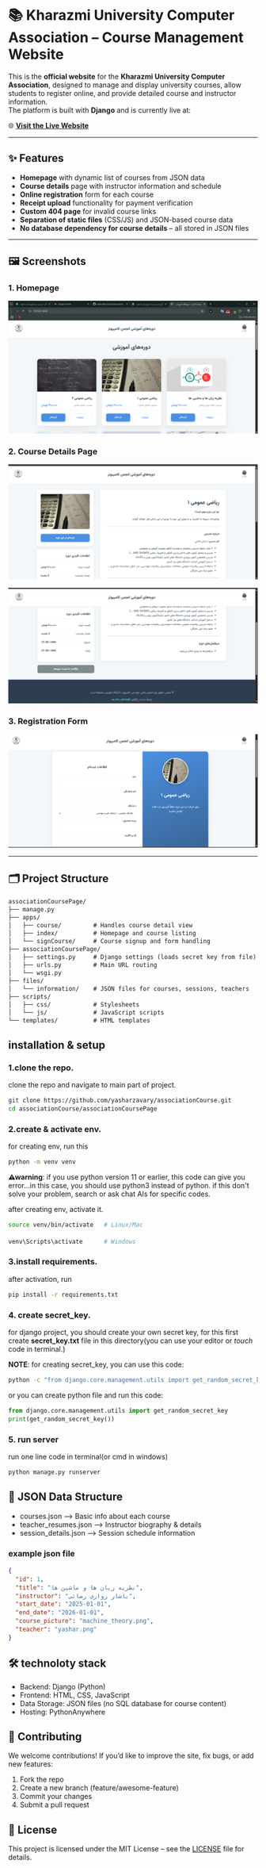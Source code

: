 # 📚 Kharazmi University Computer Association – Course Management Website

This is the **official website** for the **Kharazmi University Computer Association**, designed to manage and display university courses, allow students to register online, and provide detailed course and instructor information.  
The platform is built with **Django** and is currently live at:

🌐 **[Visit the Live Website](https://khucomputerassociation.pythonanywhere.com/)**

---

## ✨ Features

- **Homepage** with dynamic list of courses from JSON data
- **Course details** page with instructor information and schedule
- **Online registration** form for each course
- **Receipt upload** functionality for payment verification
- **Custom 404 page** for invalid course links
- **Separation of static files** (CSS/JS) and JSON-based course data
- **No database dependency for course details** – all stored in JSON files

---

## 🖼 Screenshots

### 1. Homepage
![Homepage Screenshot](docs/images/home.png)

### 2. Course Details Page
![Course Details Screenshot](docs/images/detail.png)

![Course Details Screenshot](docs/images/detail2.png)

### 3. Registration Form
![Registration Form Screenshot](docs/images/SignUp.png)

---

## 🗂 Project Structure

```plaintext
associationCoursePage/
├── manage.py
├── apps/
│   ├── course/         # Handles course detail view
│   ├── index/          # Homepage and course listing
│   └── signCourse/     # Course signup and form handling
├── associationCoursePage/
│   ├── settings.py     # Django settings (loads secret key from file)
│   ├── urls.py         # Main URL routing
│   └── wsgi.py
├── files/
│   └── information/    # JSON files for courses, sessions, teachers
├── scripts/
│   ├── css/            # Stylesheets
│   └── js/             # JavaScript scripts
└── templates/          # HTML templates
```

## installation & setup

### 1.clone the repo.
clone the repo and navigate to main part of project.

```bash
git clone https://github.com/yasharzavary/associationCourse.git
cd associationCourse/associationCoursePage
```

### 2.create & activate env.
for creating env, run this

```bash
python -m venv venv

```
**⚠warning**: if you use python version 11 or earlier, this code can give you error...in this case,
you should use python3 instead of python. if this don't solve your problem, search or ask chat AIs for specific codes.

after creating env, activate it.
```bash
source venv/bin/activate   # Linux/Mac

venv\Scripts\activate      # Windows
```

### 3.install requirements.
after activation, run
```bash
pip install -r requirements.txt
```

### 4. create secret_key.
for django project, you should create your own secret key,
for this first create **secret_key.txt** file in this directory(you can use your editor or *touch* code in terminal.)

**NOTE**: for creating secret_key, you can use this code:
```bash
python -c "from django.core.management.utils import get_random_secret_key; print(get_random_secret_key())"
```

or you can create python file and run this code:
```python
from django.core.management.utils import get_random_secret_key
print(get_random_secret_key())
```

### 5. run server
run one line code in terminal(or cmd in windows)
```bash
python manage.py runserver

```

## 📄 JSON Data Structure
- courses.json –> Basic info about each course
- teacher_resumes.json –> Instructor biography & details
- session_details.json –> Session schedule information

### example json file
```json
{
  "id": 1,
  "title": "نظریه زبان ها و ماشین ها",
  "instructor": "یاشار زواری رضائی",
  "start_date": "2025-01-01",
  "end_date": "2026-01-01",
  "course_picture": "machine_theory.png",
  "teacher": "yashar.png"
}
```

## 🛠 technoloty stack
- Backend: Django (Python)
- Frontend: HTML, CSS, JavaScript
- Data Storage: JSON files (no SQL database for course content)
- Hosting: PythonAnywhere


## 🤝 Contributing
We welcome contributions!
If you’d like to improve the site, fix bugs, or add new features:

1. Fork the repo
2. Create a new branch (feature/awesome-feature)
3. Commit your changes
4. Submit a pull request

## 📜 License
This project is licensed under the MIT License – see the [LICENSE](https://opensource.org/license/mit) file for details.



